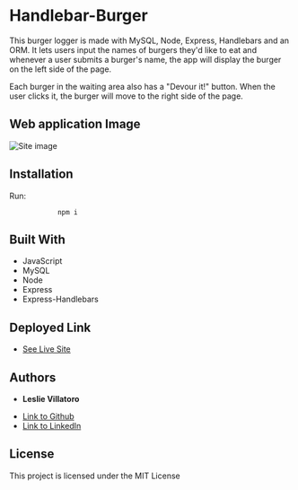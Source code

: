 # Handlebar-Burger
 This burger logger is made with MySQL, Node, Express, Handlebars and an ORM. It lets users input the names of burgers they'd like to eat and whenever a user submits a burger's name, the app will display the burger on the left side of the page.


Each burger in the waiting area also has a "Devour it!" button. When the user clicks it, the burger will move to the right side of the page.



 ## Web application Image

 ![Site image](burger.png)

 ## Installation
Run:

                npm i
 ## Built With

* JavaScript 
* MySQL
* Node
* Express
* Express-Handlebars



## Deployed Link

* [See Live Site](https://powerful-thicket-46094.herokuapp.com/)

## Authors

* **Leslie Villatoro** 
- [Link to Github](https://github.com/leslievill)
- [Link to LinkedIn](www.linkedin.com/in/leslie-villatoro-a3632a1a3)



## License

This project is licensed under the MIT License 
